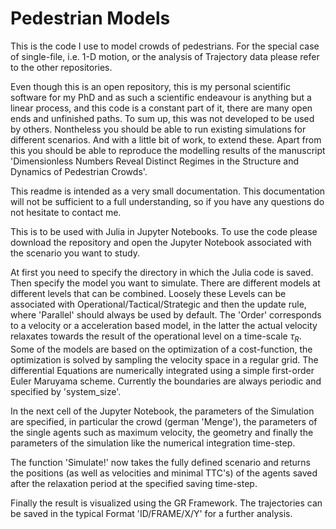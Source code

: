 # Pedestrian Models


This is the code I use to model crowds of pedestrians. For the special case of single-file, i.e. $1$-D motion, or the analysis of Trajectory data please refer to the other repositories.

Even though this is an open repository, this is my personal scientific software for my PhD and as such a scientific endeavour is anything but a linear process, and this code is a constant part of it, there are many open ends and unfinished paths. To sum up, this was not developed to be used by others. Nontheless you should be able to run existing simulations for different scenarios. And with a little bit of work, to extend these. Apart from this you should be able to reproduce the modelling results of the manuscript 'Dimensionless Numbers Reveal Distinct Regimes in the Structure and Dynamics of Pedestrian Crowds'.

This readme is intended as a very small documentation. This documentation will not be sufficient to a full understanding, so if you have any questions do not hesitate to contact me.

This is to be used with Julia in Jupyter Notebooks. To use the code please download the repository and open the Jupyter Notebook associated with the scenario you want to study.

At first you need to specify the directory in which the Julia code is saved. Then specify the model you want to simulate. There are different models at different levels that can be combined. Loosely these Levels can be associated with Operational/Tactical/Strategic and then the update rule, where 'Parallel' should always be used by default. The 'Order' corresponds to a velocity or a acceleration based model, in the latter the actual velocity relaxates towards the result of the operational level on a time-scale $\tau _R$. Some of the models are based on the optimization of a cost-function, the optimization is solved by sampling the velocity space in a regular grid. The differential Equations are numerically integrated using a simple first-order Euler Maruyama scheme. Currently the boundaries are always periodic and specified by 'system_size'.

In the next cell of the Jupyter Notebook, the parameters of the Simulation are specified, in particular the crowd (german 'Menge'), the parameters of the single agents such as maximum velocity, the geometry and finally the parameters of the simulation like the numerical integration time-step.

The function 'Simulate!' now takes the fully defined scenario and returns the positions (as well as velocities and minimal TTC's) of the agents saved after the relaxation period at the specified saving time-step.

Finally the result is visualized using the GR Framework. The trajectories can be saved in the typical Format 'ID/FRAME/X/Y' for a further analysis.